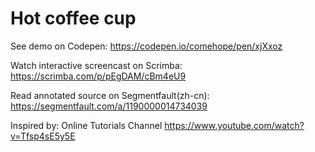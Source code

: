 # Hot coffee cup

See demo on Codepen: https://codepen.io/comehope/pen/xjXxoz

Watch interactive screencast on Scrimba: https://scrimba.com/p/pEgDAM/cBm4eU9

Read annotated source on Segmentfault(zh-cn): https://segmentfault.com/a/1190000014734039

Inspired by: Online Tutorials Channel https://www.youtube.com/watch?v=Tfsp4sE5y5E
